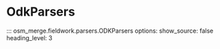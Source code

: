 # OdkParsers

::: osm_merge.fieldwork.parsers.ODKParsers
options:
show_source: false
heading_level: 3
